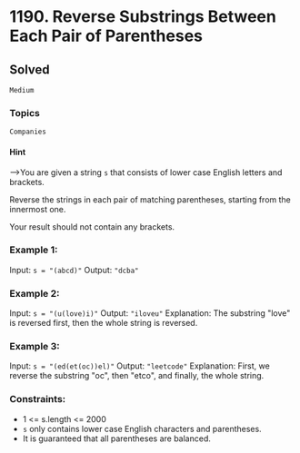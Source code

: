 # 1190. Reverse Substrings Between Each Pair of Parentheses

## Solved
`Medium`

### Topics
`Companies`

#### Hint
-->You are given a string `s` that consists of lower case English letters and brackets.

Reverse the strings in each pair of matching parentheses, starting from the innermost one.

Your result should not contain any brackets.

### Example 1:

Input: `s = "(abcd)"`
Output: `"dcba"`

### Example 2:

Input: `s = "(u(love)i)"`
Output: `"iloveu"`
Explanation: The substring "love" is reversed first, then the whole string is reversed.

### Example 3:

Input: `s = "(ed(et(oc))el)"`
Output: `"leetcode"`
Explanation: First, we reverse the substring "oc", then "etco", and finally, the whole string.

### Constraints:

- 1 <= s.length <= 2000
- `s` only contains lower case English characters and parentheses.
- It is guaranteed that all parentheses are balanced.
